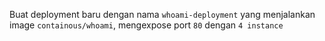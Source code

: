 Buat deployment baru dengan nama `whoami-deployment` yang menjalankan image `containous/whoami`, mengexpose port `80` dengan `4 instance`
